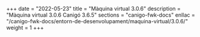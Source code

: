 +++
date        = "2022-05-23"
title       = "Màquina virtual 3.0.6"
description = "Màquina virtual 3.0.6 Canigó 3.6.5"
sections    = "canigo-fwk-docs"
enllac		= "/canigo-fwk-docs/entorn-de-desenvolupament/maquina-virtual/3.0.6/"
weight		= 1
+++
